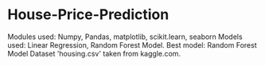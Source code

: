 # House-Price-Prediction
Modules used: Numpy, Pandas, matplotlib, scikit.learn, seaborn 
Models used: Linear Regression, Random Forest Model.
Best model: Random Forest Model
Dataset 'housing.csv' taken from kaggle.com.

